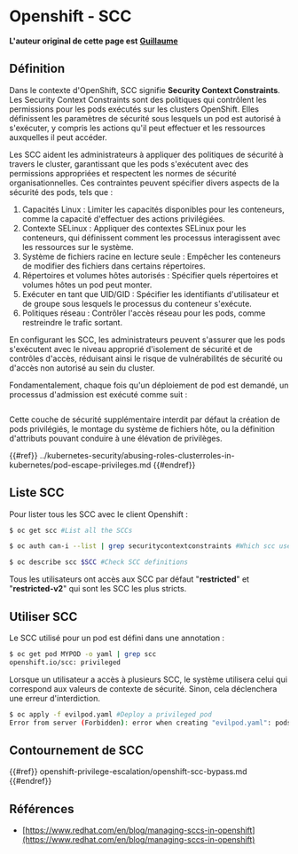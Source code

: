 # Openshift - SCC

**L'auteur original de cette page est** [**Guillaume**](https://www.linkedin.com/in/guillaume-chapela-ab4b9a196)

## Définition

Dans le contexte d'OpenShift, SCC signifie **Security Context Constraints**. Les Security Context Constraints sont des politiques qui contrôlent les permissions pour les pods exécutés sur les clusters OpenShift. Elles définissent les paramètres de sécurité sous lesquels un pod est autorisé à s'exécuter, y compris les actions qu'il peut effectuer et les ressources auxquelles il peut accéder.

Les SCC aident les administrateurs à appliquer des politiques de sécurité à travers le cluster, garantissant que les pods s'exécutent avec des permissions appropriées et respectent les normes de sécurité organisationnelles. Ces contraintes peuvent spécifier divers aspects de la sécurité des pods, tels que :

1. Capacités Linux : Limiter les capacités disponibles pour les conteneurs, comme la capacité d'effectuer des actions privilégiées.
2. Contexte SELinux : Appliquer des contextes SELinux pour les conteneurs, qui définissent comment les processus interagissent avec les ressources sur le système.
3. Système de fichiers racine en lecture seule : Empêcher les conteneurs de modifier des fichiers dans certains répertoires.
4. Répertoires et volumes hôtes autorisés : Spécifier quels répertoires et volumes hôtes un pod peut monter.
5. Exécuter en tant que UID/GID : Spécifier les identifiants d'utilisateur et de groupe sous lesquels le processus du conteneur s'exécute.
6. Politiques réseau : Contrôler l'accès réseau pour les pods, comme restreindre le trafic sortant.

En configurant les SCC, les administrateurs peuvent s'assurer que les pods s'exécutent avec le niveau approprié d'isolement de sécurité et de contrôles d'accès, réduisant ainsi le risque de vulnérabilités de sécurité ou d'accès non autorisé au sein du cluster.

Fondamentalement, chaque fois qu'un déploiement de pod est demandé, un processus d'admission est exécuté comme suit :

<figure><img src="../../images/Managing SCCs in OpenShift-1.png" alt=""><figcaption></figcaption></figure>

Cette couche de sécurité supplémentaire interdit par défaut la création de pods privilégiés, le montage du système de fichiers hôte, ou la définition d'attributs pouvant conduire à une élévation de privilèges.

{{#ref}}
../kubernetes-security/abusing-roles-clusterroles-in-kubernetes/pod-escape-privileges.md
{{#endref}}

## Liste SCC

Pour lister tous les SCC avec le client Openshift :
```bash
$ oc get scc #List all the SCCs

$ oc auth can-i --list | grep securitycontextconstraints #Which scc user can use

$ oc describe scc $SCC #Check SCC definitions
```
Tous les utilisateurs ont accès aux SCC par défaut "**restricted**" et "**restricted-v2**" qui sont les SCC les plus stricts.

## Utiliser SCC

Le SCC utilisé pour un pod est défini dans une annotation :
```bash
$ oc get pod MYPOD -o yaml | grep scc
openshift.io/scc: privileged
```
Lorsque un utilisateur a accès à plusieurs SCC, le système utilisera celui qui correspond aux valeurs de contexte de sécurité. Sinon, cela déclenchera une erreur d'interdiction.
```bash
$ oc apply -f evilpod.yaml #Deploy a privileged pod
Error from server (Forbidden): error when creating "evilpod.yaml": pods "evilpod" is forbidden: unable to validate against any security context constrain
```
## Contournement de SCC

{{#ref}}
openshift-privilege-escalation/openshift-scc-bypass.md
{{#endref}}

## Références

- [https://www.redhat.com/en/blog/managing-sccs-in-openshift](https://www.redhat.com/en/blog/managing-sccs-in-openshift)
